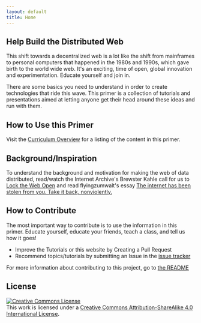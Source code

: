 ```yaml
---
layout: default
title: Home
---
```


## Help Build the Distributed Web

This shift towards a decentralized web is a lot like the shift from mainframes to personal computers that happened in the 1980s and 1990s, which gave birth to the world wide web.  It's an exciting, time of open, global innovation and experimentation.  Educate yourself and join in.

There are some basics you need to understand in order to create technologies that ride this wave.  This primer is a collection of tutorials and presentations aimed at letting anyone get their head around these ideas and run with them.

## How to Use this Primer

Visit the [Curriculum Overview](curriculum/overview) for a listing of the content in this primer.

## Background/Inspiration

To understand the background and motivation for making the web of data distributed, read/watch the Internet Archive's Brewster Kahle call for us to [Lock the Web Open](http://blog.archive.org/2015/02/11/locking-the-web-open-a-call-for-a-distributed-web/) and read flyingzumwalt's essay [The internet has been stolen from you. Take it back, nonviolently.](https://medium.com/@flyingzumwalt/the-internet-has-been-stolen-from-you-take-it-back-nonviolently-248f8d445b87)

## How to Contribute

The most important way to contribute is to use the information in this primer. Educate yourself, educate your friends, teach a class, and tell us how it goes!

* Improve the Tutorials or this website by Creating a Pull Request
* Recommend topics/tutorials by submitting an Issue in the [issue tracker](https://github.com/swadeshi/distributed-web-primer/issues)

For more information about contributing to this project, go to [the README](https://github.com/swadeshi/distributed-web-primer/blob/gh-pages/README.md)

## License

[![Creative Commons License](https://i.creativecommons.org/l/by-sa/4.0/88x31.png)](http://creativecommons.org/licenses/by-sa/4.0/")  
This work is licensed under a [Creative Commons Attribution-ShareAlike 4.0 International License](http://creativecommons.org/licenses/by-sa/4.0/).
